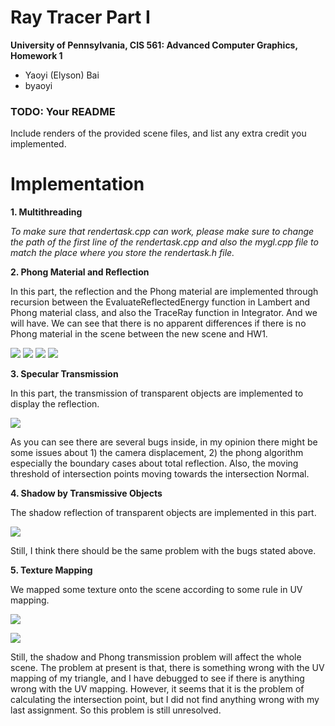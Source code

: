 Ray Tracer Part I
======================

**University of Pennsylvania, CIS 561: Advanced Computer Graphics, Homework 1**

* Yaoyi (Elyson) Bai
* byaoyi

### TODO: Your README
Include renders of the provided scene files, and list any extra credit you
implemented.

# **Implementation** #
**1. Multithreading**

*To make sure that rendertask.cpp can work, please make sure to change the path of the first line of the rendertask.cpp and also the mygl.cpp file to match the place where you store the rendertask.h file.*


**2. Phong Material and Reflection**

In this part, the reflection and the Phong material are implemented through recursion between the EvaluateReflectedEnergy function in Lambert and Phong material class, and also the TraceRay function in Integrator. And we will have. We can see that there is no apparent differences if there is no Phong material in the scene between the new scene and HW1.

![](http://i.imgur.com/Zgpw9dc.png)
![](http://i.imgur.com/12RNghE.png)
![](http://i.imgur.com/IPDVlXR.png)
![](http://i.imgur.com/MHpBDhx.png)

**3. Specular Transmission**

In this part, the transmission of transparent objects are implemented to display the reflection.

![](http://i.imgur.com/FGNsiqK.png)

As you can see there are several bugs inside, in my opinion there might be some issues about 1) the camera displacement, 2) the phong algorithm especially the boundary cases about total reflection. Also, the moving threshold of intersection points moving towards the intersection Normal.


**4. Shadow by Transmissive Objects**

The shadow reflection of transparent objects are implemented in this part.

![](http://i.imgur.com/FuBnwHk.png)

Still, I think there should be the same problem with the bugs stated above. 



**5. Texture Mapping**

We mapped some texture onto the scene according to some rule in UV mapping.

![](http://i.imgur.com/M6frlGA.png)

![](http://i.imgur.com/PmJ43W8.png)

Still, the shadow and Phong transmission problem will affect the whole scene. The problem at present is that, there is something wrong with the UV mapping of my triangle, and I have debugged to see if there is anything wrong with the UV mapping. However, it seems that it is the problem of calculating the intersection point, but I did not find anything wrong with my last assignment. So this problem is still unresolved.